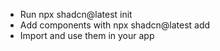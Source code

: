 - Run npx shadcn@latest init
- Add components with npx shadcn@latest add <component>
- Import and use them in your app